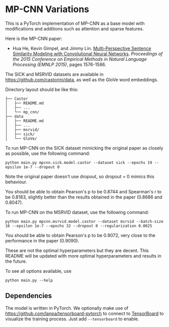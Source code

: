 # MP-CNN Variations

This is a PyTorch implementation of MP-CNN as a base model with modifications and additions such as attention and sparse features.

Here is the MP-CNN paper:

* Hua He, Kevin Gimpel, and Jimmy Lin. [Multi-Perspective Sentence Similarity Modeling with Convolutional Neural Networks](http://aclweb.org/anthology/D/D15/D15-1181.pdf). *Proceedings of the 2015 Conference on Empirical Methods in Natural Language Processing (EMNLP 2015)*, pages 1576-1586.

The SICK and MSRVID datasets are available in https://github.com/castorini/data, as well as the GloVe word embeddings.

Directory layout should be like this:
```
├── Castor
│   ├── README.md
│   ├── ...
│   └── mp_cnn/
├── data
│   ├── README.md
│   ├── ...
│   ├── msrvid/
│   ├── sick/
│   └── GloVe/
```

To run MP-CNN on the SICK dataset mimicking the original paper as closely as possible, use the following command:

```
python main.py mpcnn.sick.model.castor --dataset sick --epochs 19 --epsilon 1e-7 --dropout 0
```

Note the original paper doesn't use dropout, so dropout = 0 mimics this behaviour.

You should be able to obtain Pearson's p to be 0.8744 and Spearman's r to be 0.8183, slightly better than the results obtained in the paper (0.8686 and 0.8047).

To run MP-CNN on the MSRVID dataset, use the following command:
```
python main.py mpcnn.msrvid.model.castor --dataset msrvid --batch-size 16 --epsilon 1e-7 --epochs 32 --dropout 0 --regularization 0.0025
```

You should be able to obtain Pearson's p to be 0.9072, very close to the performance in the paper (0.9090).

These are not the optimal hyperparameters but they are decent. This README will be updated with more optimal hyperparameters and results in the future.

To see all options available, use
```
python main.py --help
```

## Dependencies

The model is written in PyTorch. We optionally make use of https://github.com/lanpa/tensorboard-pytorch to connect to [TensorBoard](https://github.com/tensorflow/tensorboard) to visualize the training process. Just add `--tensorboard` to enable.
